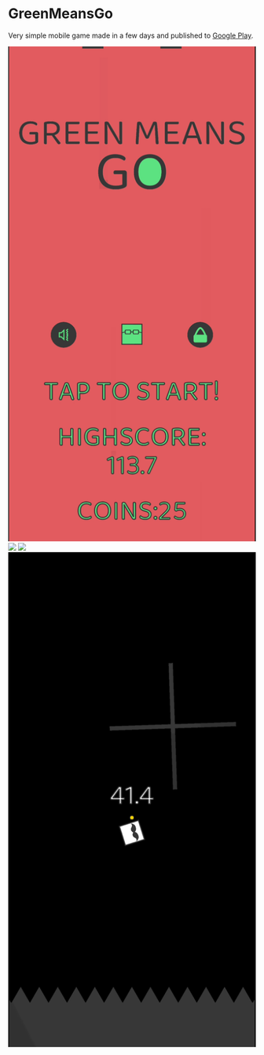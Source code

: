 # GreenMeansGo

Very simple mobile game made in a few days and published to [Google Play](https://play.google.com/store/apps/details?id=com.AxelYoung.GreenMeansGo).

<img src="Git/screenshot.png"/>
<img src="Git/screenshot2.png"/>
<img src="Git/screenshot3.png"/>
<img src="Git/screenshot4.png"/>
